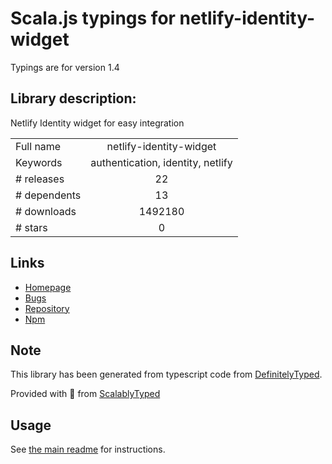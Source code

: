 
# Scala.js typings for netlify-identity-widget

Typings are for version 1.4

## Library description:
Netlify Identity widget for easy integration

|                    |                 |
| ------------------ | :-------------: |
| Full name          | netlify-identity-widget |
| Keywords           | authentication, identity, netlify |
| # releases         | 22 |
| # dependents       | 13 |
| # downloads        | 1492180 |
| # stars            | 0 |

## Links
- [Homepage](https://identity.netlify.com)
- [Bugs](https://github.com/netlify/netlify-identity-widget/issues)
- [Repository](https://github.com/netlify/netlify-identity-widget)
- [Npm](https://www.npmjs.com/package/netlify-identity-widget)
    


## Note
This library has been generated from typescript code from [DefinitelyTyped](https://definitelytyped.org).

Provided with :purple_heart: from [ScalablyTyped](https://github.com/oyvindberg/ScalablyTyped)

## Usage
See [the main readme](../../readme.md) for instructions.


